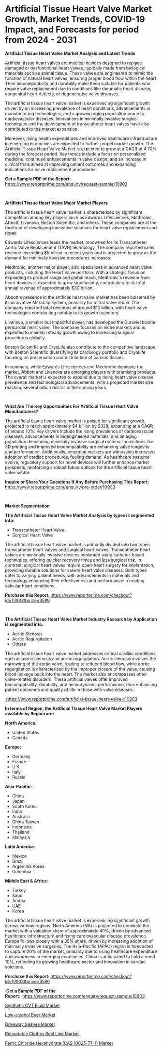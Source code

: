 <p><h1>Artificial Tissue Heart Valve Market Growth, Market Trends, COVID-19 Impact, and Forecasts for period from 2024 - 2031</h1></p><p><strong>Artificial Tissue Heart Valve Market Analysis and Latest Trends</strong></p>
<p><p>Artificial tissue heart valves are medical devices designed to replace damaged or dysfunctional heart valves, typically made from biological materials such as animal tissue. These valves are engineered to mimic the function of natural heart valves, ensuring proper blood flow within the heart. Their biocompatibility and durability make them suitable for patients who require valve replacement due to conditions like rheumatic heart disease, congenital heart defects, or degenerative valve diseases. </p><p>The artificial tissue heart valve market is experiencing significant growth driven by an increasing prevalence of heart conditions, advancements in manufacturing technologies, and a growing aging population prone to cardiovascular diseases. Innovations in minimally invasive surgical techniques and the development of transcatheter heart valves have also contributed to the market expansion. </p><p>Moreover, rising health expenditures and improved healthcare infrastructure in emerging economies are expected to further propel market growth. The Artificial Tissue Heart Valve Market is expected to grow at a CAGR of 4.70% during the forecast period. Key trends include a focus on personalized medicine, continued enhancements in valve design, and an increase in clinical trials aimed at improving patient outcomes and expanding indications for valve replacement procedures.</p></p>
<p><strong>Get a Sample PDF of the Report:&nbsp;</strong> <a href="https://www.reportprime.com/enquiry/request-sample/10903">https://www.reportprime.com/enquiry/request-sample/10903</a></p>
<p>&nbsp;</p>
<p><strong>Artificial Tissue Heart Valve Major Market Players</strong></p>
<p><p>The artificial tissue heart valve market is characterized by significant competition among key players such as Edwards Lifesciences, Medtronic, Abbott, Livanova, Boston Scientific, and others. These companies are at the forefront of developing innovative solutions for heart valve replacement and repair.</p><p>Edwards Lifesciences leads the market, renowned for its Transcatheter Aortic Valve Replacement (TAVR) technology. The company reported sales revenue exceeding $5 billion in recent years and is projected to grow as the demand for minimally invasive procedures increases.</p><p>Medtronic, another major player, also specializes in advanced heart valve products, including the Heart Valve portfolio. With a strategic focus on expanding its product range and global reach, Medtronic's revenue from heart devices is expected to grow significantly, contributing to its total annual revenue of approximately $30 billion.</p><p>Abbott's presence in the artificial heart valve market has been bolstered by its innovative MitraClip system, primarily for mitral valve repair. The company reported total revenues of around $10 billion, with heart valve technologies contributing notably to its growth trajectory.</p><p>Livanova, a smaller but impactful player, has developed the Duraviel bovine pericardial heart valve. The company focuses on niche markets and is expected to maintain steady growth owing to increasing surgical procedures globally.</p><p>Boston Scientific and CryoLife also contribute to the competitive landscape, with Boston Scientific diversifying its cardiology portfolio and CryoLife focusing on preservation and distribution of cardiac tissues.</p><p>In summary, while Edwards Lifesciences and Medtronic dominate the market, Abbott and Livanova are emerging players with promising products. The overall market is expected to expand due to rising heart valve disease prevalence and technological advancements, with a projected market size reaching several billion dollars in the coming years.</p></p>
<p>&nbsp;</p>
<p><strong>What Are The Key Opportunities For Artificial Tissue Heart Valve Manufacturers?</strong></p>
<p><p>The artificial tissue heart valve market is poised for significant growth, projected to reach approximately $4 billion by 2028, expanding at a CAGR of around 10%. Key drivers include the rising prevalence of cardiovascular diseases, advancements in bioengineered materials, and an aging population demanding minimally invasive surgical options. Innovations like 3D printing and improved biocompatibility are enhancing valve longevity and performance. Additionally, emerging markets are witnessing increased adoption of cardiac procedures, fueling demand. As healthcare systems evolve, regulatory support for novel devices will further enhance market prospects, reinforcing a robust future outlook for the artificial tissue heart valve sector.</p></p>
<p><strong>Inquire or Share Your Questions If Any Before Purchasing This Report:</strong> <a href="https://www.reportprime.com/enquiry/pre-order/10903">https://www.reportprime.com/enquiry/pre-order/10903</a></p>
<p>&nbsp;</p>
<p><strong>Market Segmentation</strong></p>
<p><strong>The Artificial Tissue Heart Valve Market Analysis by types is segmented into:</strong></p>
<p><ul><li>Transcatheter Heart Valve</li><li>Surgical Heart Valve</li></ul></p>
<p><p>The artificial tissue heart valve market is primarily divided into two types: transcatheter heart valves and surgical heart valves. Transcatheter heart valves are minimally invasive devices implanted using catheter-based techniques, offering quicker recovery times and less surgical risk. In contrast, surgical heart valves require open-heart surgery for implantation, providing durable solutions for severe heart valve diseases. Both types cater to varying patient needs, with advancements in materials and technology enhancing their effectiveness and performance in treating valvular heart conditions.</p></p>
<p><strong>Purchase this Report:&nbsp;</strong><a href="https://www.reportprime.com/checkout?id=10903&price=3590">https://www.reportprime.com/checkout?id=10903&price=3590</a></p>
<p>&nbsp;</p>
<p><strong>The Artificial Tissue Heart Valve Market Industry Research by Application is segmented into:</strong></p>
<p><ul><li>Aortic Stenosis</li><li>Aortic Regurgitation</li><li>Others</li></ul></p>
<p><p>The artificial tissue heart valve market addresses critical cardiac conditions such as aortic stenosis and aortic regurgitation. Aortic stenosis involves the narrowing of the aortic valve, leading to reduced blood flow, while aortic regurgitation is characterized by the improper closure of the valve, causing blood leakage back into the heart. The market also encompasses other valve-related disorders. These artificial valves offer improved biocompatibility, durability, and hemodynamic performance, thus enhancing patient outcomes and quality of life in those with valve diseases.</p></p>
<p><a href="https://www.reportprime.com/artificial-tissue-heart-valve-r10903">&nbsp;https://www.reportprime.com/artificial-tissue-heart-valve-r10903</a></p>
<p><strong>In terms of Region, the Artificial Tissue Heart Valve Market Players available by Region are:</strong></p>
<p>
    <p> <strong> North America: </strong>
        <ul>
            <li>United States</li>
            <li>Canada</li>
        </ul>
        </p> 
    <p> <strong> Europe: </strong>
        <ul>
            <li>Germany</li>
            <li>France</li>
            <li>U.K.</li>
            <li>Italy</li>
            <li>Russia</li>
        </ul>
        </p> 
    <p> <strong> Asia-Pacific: </strong>
        <ul>
            <li>China</li>
            <li>Japan</li>
            <li>South Korea</li>
            <li>India</li>
            <li>Australia</li>
            <li>China Taiwan</li>
            <li>Indonesia</li>
            <li>Thailand</li>
            <li>Malaysia</li>
        </ul>
        </p> 
    <p> <strong> Latin America: </strong>
        <ul>
            <li>Mexico</li>
            <li>Brazil</li>
            <li>Argentina Korea</li>
            <li>Colombia</li>
        </ul>
        </p> 
    <p> <strong> Middle East & Africa: </strong>
        <ul>
            <li>Turkey</li>
            <li>Saudi</li>
            <li>Arabia</li>
            <li>UAE</li>
            <li>Korea</li>
        </ul>
    </p>
    </p>
<p><p>The artificial tissue heart valve market is experiencing significant growth across various regions. North America (NA) is projected to dominate the market with a valuation share of approximately 40%, driven by advanced healthcare infrastructure and rising cardiovascular disease prevalence. Europe follows closely with a 30% share, driven by increasing adoption of minimally invasive surgeries. The Asia-Pacific (APAC) region is forecasted to capture 20% of the market, primarily due to rising healthcare expenditure and awareness in emerging economies. China is anticipated to hold around 10%, reflecting its growing healthcare sector and innovation in cardiac solutions.</p></p>
<p><strong>Purchase this Report: </strong><a href="https://www.reportprime.com/checkout?id=10903&price=3590">https://www.reportprime.com/checkout?id=10903&price=3590</a></p>
<p>&nbsp;<strong>Get a Sample PDF of the Report:&nbsp;&nbsp;</strong><a href="https://www.reportprime.com/enquiry/request-sample/10903">https://www.reportprime.com/enquiry/request-sample/10903</a></p>
<p><strong></strong></p>
<p><p><a href="https://www.linkedin.com/pulse/global-synthetic-cvt-fluid-industry-analysis-share-growth-z34fe?trackingId=TRi0zWHDT%2B6rVxNoRjRytw%3D%3D">Synthetic CVT Fluid Market</a></p><p><a href="https://medium.com/@bethelokon998/the-low-alcohol-beer-market-research-report-provides-an-in-depth-and-up-to-date-analysis-of-the-f6ff3a0bf809">Low-alcohol Beer Market</a></p><p><a href="https://issuu.com/reportprime-2/docs/driveway-sealers-market-size-2030.p_dabd190f8662b7">Driveway Sealers Market</a></p><p><a href="https://medium.com/@paulmcglynn6456/the-retractable-clothes-reel-line-market-has-witnessed-significant-growth-in-recent-years-and-a5abc29daa49">Retractable Clothes Reel Line Market</a></p><p><a href="https://issuu.com/reportprime-2/docs/ferric-chloride-hexahydrate-cas-100_64d03f3ef0a834">Ferric Chloride Hexahydrate (CAS 10025-77-1) Market</a></p></p>